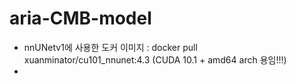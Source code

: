 # aria-CMB-model
* nnUNetv1에 사용한 도커 이미지 : docker pull xuanminator/cu101_nnunet:4.3 (CUDA 10.1 + amd64 arch 용임!!!)
* 
